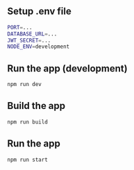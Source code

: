 ## Setup .env file

```bash
PORT=...
DATABASE_URL=...
JWT_SECRET=...
NODE_ENV=development
```

## Run the app (development)
``` bash
npm run dev
```

## Build the app

```bash
npm run build
```

## Run the app

```bash
npm run start
```
